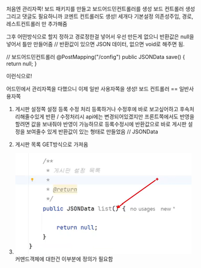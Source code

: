 처음엔 관리자쪽!
보드 패키지를 만들고 보드어드민컨트롤러를 생성
보드 컨트롤러 생성
그리고 댓글도 필요하니까 코멘트 컨트롤러도 생성!
세개다 기본설정 의존성주입, 경로, 레스트컨트롤러 만 추가해줌

그후
어떤방식으로 할지 정하고 경로정한걸 넣어서 우선 만든게 없으니 반환값은 null을 넣어서 틀만 만들어줌
// 반환값이 있으면 JSON 데이터, 없으면 void로 해주면 됨.

// 보드어드민컨트롤러
@PostMapping("/config")
public JSONData save() {
        return null;
    }

이런식으로!

어드민에서 관리자쪽을 다했으니 이제 일반 사용자쪽을 생성!
보드 컨트롤러 == 일반사용자쪽



1. 게시판 설정쪽
설정 등록 수정 처리
등록하거나 수정후에 바로 보고싶어하고 후속처리해줄수있게 반환 / 수정처리시 api에는 변경되어있겠지만 프론트쪽에서도 반영을 할려면 값을 보내줘야 반영이 가능하므로 등록수정시에 반환값으로 바로 게시판 설정을 보여줄수 있게 반환값이 있는 형태로 만들었음 // JSONData

2. 게시판 목록
GET방식으로 가져옴

3. ![img.png](img.png)
커맨드객체에 대한건 이부분에 정의가 필요함